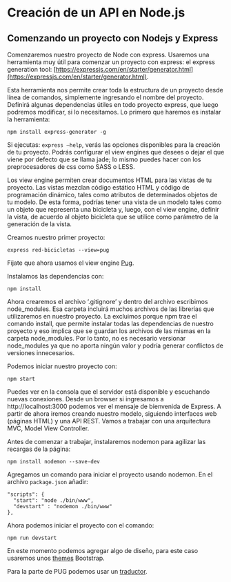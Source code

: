 # Creación de un API en Node.js

## Comenzando un proyecto con Nodejs y Express 

Comenzaremos nuestro proyecto de Node con express. Usaremos una herramienta muy útil para comenzar un proyecto con express: el express generation tool: [https://expressjs.com/en/starter/generator.html](https://expressjs.com/en/starter/generator.html).

Esta herramienta nos permite crear toda la estructura de un proyecto desde línea de comandos, simplemente ingresando el nombre del proyecto. Definirá algunas dependencias útiles en todo proyecto express, que luego podremos modificar, si lo necesitamos. Lo primero que haremos es instalar la herramienta:

```
npm install express-generator -g
```

Si ejecutas: ```express –help```, verás las opciones disponibles para la creación de tu proyecto. Podrás configurar el view engines que desees o dejar el que viene por defecto que se llama jade; lo mismo puedes hacer con los preprocesadores de css como SASS o LESS.

Los view engine permiten crear documentos HTML para las vistas de tu proyecto. Las vistas mezclan código estático HTML y código de programación dinámico, tales como atributos de determinados objetos de tu modelo. De esta forma, podrías tener una vista de un modelo tales como un objeto que representa una bicicleta y, luego, con el view engine, definir la vista, de acuerdo al objeto bicicleta que se utilice como parámetro de la generación de la vista.

Creamos nuestro primer proyecto:

```
express red-bicicletas --view=pug
```

Fíjate que ahora usamos el view engine <a href="https://github.com/pugjs/pug" target="_blank">Pug</a>.

Instalamos las dependencias con:
````
npm install
````

Ahora crearemos el archivo ‘.gitignore’ y dentro del archivo escribimos node_modules. Esa carpeta incluirá muchos archivos de las librerías que utilizaremos en nuestro proyecto. La excluimos porque npm trae el comando install, que permite instalar todas las dependencias de nuestro proyecto y eso
implica que se guardan los archivos de las mismas en la carpeta node_modules. Por lo tanto, no es necesario versionar node_modules ya que no aporta ningún valor y podría generar conflictos de versiones innecesarios.

Podemos iniciar nuestro proyecto con:

````
npm start
````

Puedes ver en la consola que el servidor está disponible y escuchando nuevas conexiones. Desde un browser si ingresamos a http://localhost:3000 podemos ver el mensaje de bienvenida de Express. A partir de ahora iremos creando nuestro modelo, siguiendo interfaces web (páginas HTML) y una API REST. Vamos a trabajar con una arquitectura MVC, Model View Controller.


Antes de comenzar a trabajar, instalaremos nodemon para agilizar las recargas de la página:

````
npm install nodemon --save-dev
````

Agregamos un comando para iniciar el proyecto usando nodemon. En el archivo ```package.json``` añadir:

````
"scripts": {
  "start": "node ./bin/www",
  "devstart" : "nodemon ./bin/www"
},
````

Ahora podemos iniciar el proyecto con el comando:

````
npm run devstart
````

  
En este momento podemos agregar algo de diseño, para este caso usaremos unos [themes](https://startbootstrap.com/) Bootstrap.

Para la parte de PUG podemos usar un [traductor](https://html-to-pug.com/).


